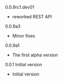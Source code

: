 0.0.9rc1.dev01
- reworked REST API

0.0.9a3
- Minor fixes

0.0.9a1
- The first alpha version

0.0.1 Initial version
- Initial version
